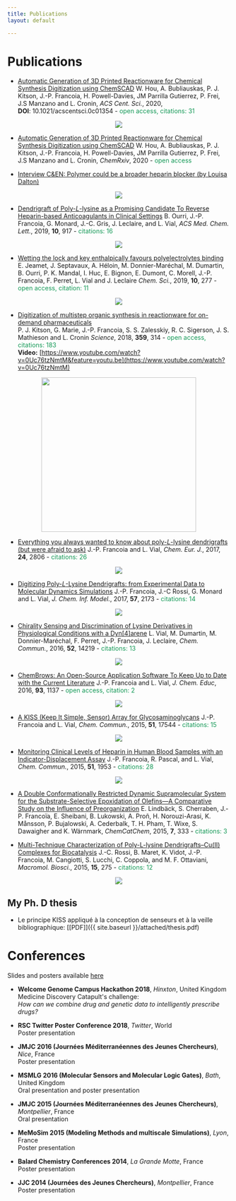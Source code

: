 ```yaml
---
title: Publications
layout: default

---
```


# Publications

- [Automatic Generation of 3D Printed Reactionware for Chemical Synthesis
Digitization using ChemSCAD](https://pubs.acs.org/doi/10.1021/acscentsci.0c01354)
W. Hou, A. Bubliauskas, P. J. Kitson, J.-P. Francoia, H. Powell-Davies,
JM Parrilla Gutierrez, P. Frei, J.S Manzano and L. Cronin, *ACS Cent. Sci.*,
2020, **DOI**:&nbsp;10.1021/acscentsci.0c01354 - <font color="#159957">open access, citations: 31</font>  
<p align="center">
  <img src="images/chemscad.gif">
</p>

- [Automatic Generation of 3D Printed Reactionware for Chemical Synthesis
Digitization using ChemSCAD](https://chemrxiv.org/s/01c0cd28362e763c438f)
W. Hou, A. Bubliauskas, P. J. Kitson, J.-P. Francoia, H. Powell-Davies,
JM Parrilla Gutierrez, P. Frei, J.S Manzano and L. Cronin, *ChemRxiv*, 2020 - <font color="#159957">open access</font>  

- [Interview C&EN: Polymer could be a broader heparin blocker (by Louisa
Dalton)](https://cen.acs.org/pharmaceuticals/drug-development/Polymer-broader-heparin-blocker/97/web/2019/06)
<p align="center">
  <img src="images/cen_news.jpg">
</p>

- [Dendrigraft of Poly-*L*-lysine as a Promising Candidate To Reverse
Heparin-based Anticoagulants in Clinical Settings](https://pubs.acs.org/doi/abs/10.1021/acsmedchemlett.9b00090)
B. Ourri, J.-P. Francoia, G. Monard, J.-C. Gris, J. Leclaire, and L. Vial,
*ACS Med. Chem. Lett.*, 2019, **10**, 917 - <font color="#159957">citations: 16</font>  
<p align="center">
  <img src="images/protamine.jpg">
</p>

- [Wetting the lock and key enthalpically favours polyelectrolytes
binding](https://pubs.rsc.org/en/content/articlelanding/2019/sc/c8sc02966k)
E. Jeamet, J. Septavaux, A. Héloin, M. Donnier-Maréchal, M. Dumartin,
B. Ourri, P. K. Mandal, I. Huc, E. Bignon, E. Dumont, C. Morell,
J.-P. Francoia, F. Perret, L. Vial and J. Leclaire *Chem. Sci.*, 2019, **10**, 277 - <font color="#159957">open access, citation: 11</font>  

<p align="center">
  <img src="images/wet_and_lock.jpg">
</p>

- [Digitization of multistep organic synthesis in reactionware for on-demand
pharmaceuticals](http://science.sciencemag.org/content/359/6373/314)  
P. J. Kitson, G. Marie, J.-P. Francoia, S. S. Zalesskiy, R. C. Sigerson,
J. S. Mathieson and L. Cronin *Science*, 2018, **359**, 314 - <font color="#159957">open access, citations: 183</font>  
**Video:** [https://www.youtube.com/watch?v=0Uc76tzNmtM&feature=youtu.be](https://www.youtube.com/watch?v=0Uc76tzNmtM)

<p align="center">
  <img width="350px" src="images/baclofen.gif">
</p>

- [Everything you always wanted to know about poly-*L*-lysine dendrigrafts
(but were afraid to ask)](http://onlinelibrary.wiley.com/wol1/doi/10.1002/chem.201704147)
J.-P. Francoia and L. Vial, *Chem. Eur. J.*, 2017, **24**, 2806 - <font color="#159957">citations: 26</font>  
<p align="center">
  <img src="images/review.jpg">
</p>

- [Digitizing Poly-*L*-Lysine Dendrigrafts: from Experimental Data to
Molecular Dynamics Simulations](http://pubs.acs.org/doi/pdf/10.1021/acs.jcim.7b00258)
J.-P. Francoia, J.-C Rossi, G. Monard and L. Vial, *J. Chem. Inf. Model.*,
2017, **57**, 2173 - <font color="#159957">citations:&nbsp;14</font>  
<p align="center">
  <img src="images/digitizing.gif">
</p>

- [Chirality Sensing and Discrimination of Lysine
Derivatives in Physiological Conditions with a
Dyn\[4\]arene](http://pubs.rsc.org/en/content/articlelanding/2016/cc/c6cc07713g)
L. Vial, M. Dumartin, M. Donnier-Maréchal, F. Perret, J.-P. Francoia,
J. Leclaire, *Chem. Commun.*, 2016, **52**, 14219 - <font color="#159957">citations: 13</font>  
<p align="center">
  <img src="images/chirality.gif">
</p>

- [ChemBrows: An Open-Source Application Software To Keep Up to Date with the
Current Literature](http://pubs.acs.org/doi/abs/10.1021/acs.jchemed.6b00024)
J.-P. Francoia and L. Vial, *J. Chem. Educ*, 2016, **93**, 1137 - <font color="#159957">open access, citation: 2</font>  
<p align="center">
  <img src="images/cb.gif">
</p>

- [A KISS (Keep It Simple, Sensor) Array for
Glycosaminoglycans](http://pubs.rsc.org/en/content/articlelanding/2014/cc/c5cc07628e)
J.-P. Francoia and L. Vial, *Chem. Commun.*, 2015, **51**, 17544 - <font color="#159957">citations: 15</font>  
<p align="center">
  <img src="images/kiss.gif">
</p>

- [Monitoring Clinical Levels of Heparin in Human
Blood Samples with an Indicator-Displacement Assay](http://pubs.rsc.org/en/Content/ArticleLanding/2015/CC/c4cc08563a)
J.-P. Francoia, R. Pascal, and L. Vial, *Chem. Commun.*, 2015, **51**, 1953 - <font color="#159957">citations: 28</font>  
<p align="center">
  <img src="images/heparin.gif">
</p>

- [A Double Conformationally Restricted Dynamic Supramolecular
System for the Substrate-Selective Epoxidation of
Olefins—A Comparative Study on the Influence of
Preorganization](http://onlinelibrary.wiley.com/doi/10.1002/cctc.201402726/full)
E. Lindbäck, S. Cherraben, J.-P. Francoïa, E. Sheibani, B. Lukowski,
A. Proñ, H. Norouzi-Arasi, K. Månsson, P. Bujalowski, A. Cederbalk,
T. H. Pham, T. Wixe, S. Dawaigher and K. Wärnmark, *ChemCatChem*, 2015,
**7**, 333 - <font color="#159957">citations: 3</font>  

- [Multi-Technique Characterization of Poly-L-lysine Dendrigrafts–Cu(II)
Complexes for Biocatalysis](http://onlinelibrary.wiley.com/doi/10.1002/mabi.201400341)
J.-C. Rossi, B. Maret, K. Vidot, J.-P. Francoia, M. Cangiotti, S. Lucchi,
C. Coppola, and M. F. Ottaviani, *Macromol. Biosci.*, 2015, **15**, 275 - <font color="#159957">citations: 12</font>  
<p align="center">
  <img src="images/chara.png">
</p>

## My Ph. D thesis

- Le principe KISS appliqué à la conception de senseurs et à la veille
    bibliographique: [\[PDF\]]({{ site.baseurl }}/attached/thesis.pdf)


# Conferences

Slides and posters available [here](https://github.com/JPFrancoia/PostersSlides)

- **Welcome Genome Campus Hackathon 2018**, *Hinxton*, United Kingdom  
Medicine Discovery Catapult's challenge:  
*How can we combine drug and genetic data to intelligently prescribe drugs?*

- **RSC Twitter Poster Conference 2018**, *Twitter*, World  
Poster presentation

- **JMJC 2016 (Journées Méditerranéennes des Jeunes Chercheurs)**, *Nice*, France  
Poster presentation

- **MSMLG 2016 (Molecular Sensors and Molecular Logic Gates)**, *Bath*, United Kingdom  
Oral presentation and poster presentation

- **JMJC 2015 (Journées Méditerranéennes des Jeunes Chercheurs)**, *Montpellier*, France  
Oral presentation

- **MeMoSim 2015 (Modeling Methods and multiscale Simulations)**, *Lyon*, France  
Poster presentation

- **Balard Chemistry Conferences 2014**, *La Grande Motte*, France  
Poster presentation

- **JJC 2014 (Journées des Jeunes Chercheurs)**, *Montpellier*, France  
Poster presentation
